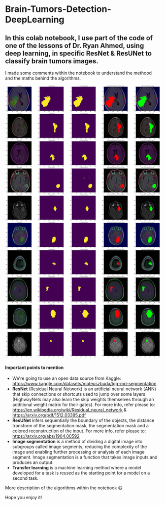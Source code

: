 # Brain-Tumors-Detection-DeepLearning

## In this colab notebook, I use part of the code of one of the lessons of Dr. Ryan Ahmed, using deep learning, in specific ResNet & ResUNet to classify brain tumors images.

I made some comments within the notebook to understand the methood and the maths behind the algorithms. 

![This is an Image](https://raw.githubusercontent.com/LaloGarces/Brain-Tumors-Detection-DeepLearning/main/Brain%20Tumors%20Detection%20Final%20Results.png)

#### Important points to mention ####

- We're going to use an open data source from Kaggle: https://www.kaggle.com/datasets/mateuszbuda/lgg-mri-segmentation
- **ResNet** (Residual Neural Network) is an artificial neural network (ANN) that skip connections or shortcuts used to jump over some layers (HighwayNets may also learn the skip weights themselves through an additional weight matrix for their gates). For more info, refer please to: https://en.wikipedia.org/wiki/Residual_neural_network & https://arxiv.org/pdf/1512.03385.pdf
- **ResUNet** infers sequentially the boundary of the objects, the distance transform of the segmentation mask, the segmentation mask and a colored reconstruction of the input. For more info, refer please to: https://arxiv.org/abs/1904.00592
- **Image segmentation** is a method of dividing a digital image into subgroups called image segments, reducing the complexity of the image and enabling further processing or analysis of each image segment. Image segmentation is a function that takes image inputs and produces an output.
- **Transfer learning** is a machine learning method where a model developed for a task is reused as the starting point for a model on a second task.

More description of the algorithms within the notebook 😃

Hope you enjoy it!
